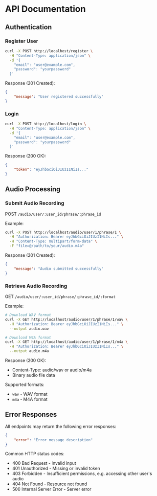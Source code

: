 # API Documentation

## Authentication

### Register User
```bash
curl -X POST http://localhost/register \
  -H "Content-Type: application/json" \
  -d '{
    "email": "user@example.com",
    "password": "yourpassword"
  }'
```

Response (201 Created):
```json
{
    "message": "User registered successfully"
}
```

### Login
```bash
curl -X POST http://localhost/login \
  -H "Content-Type: application/json" \
  -d '{
    "email": "user@example.com",
    "password": "yourpassword"
  }'
```

Response (200 OK):
```json
{
    "token": "eyJhbGciOiJIUzI1NiIs..."
}
```

## Audio Processing

### Submit Audio Recording
POST `/audio/user/:user_id/phrase/:phrase_id`

Example:
```bash
curl -X POST http://localhost/audio/user/1/phrase/1 \
  -H "Authorization: Bearer eyJhbGciOiJIUzI1NiIs..." \
  -H "Content-Type: multipart/form-data" \
  -F "file=@/path/to/your/audio.m4a"
```

Response (201 Created):
```json
{
    "message": "Audio submitted successfully"
}
```

### Retrieve Audio Recording
GET `/audio/user/:user_id/phrase/:phrase_id/:format`

Example:

```bash
# Download WAV format
curl -X GET http://localhost/audio/user/1/phrase/1/wav \
  -H "Authorization: Bearer eyJhbGciOiJIUzI1NiIs..." \
  --output audio.wav

# Download M4A format
curl -X GET http://localhost/audio/user/1/phrase/1/m4a \
  -H "Authorization: Bearer eyJhbGciOiJIUzI1NiIs..." \
  --output audio.m4a
```

Response (200 OK):
- Content-Type: audio/wav or audio/m4a
- Binary audio file data

Supported formats:
- `wav` - WAV format
- `m4a` - M4A format

## Error Responses

All endpoints may return the following error responses:

```json
{
    "error": "Error message description"
}
```

Common HTTP status codes:
- 400 Bad Request - Invalid input
- 401 Unauthorized - Missing or invalid token
- 403 Forbidden - Insufficient permissions, e.g. accessing other user's audio
- 404 Not Found - Resource not found
- 500 Internal Server Error - Server error 